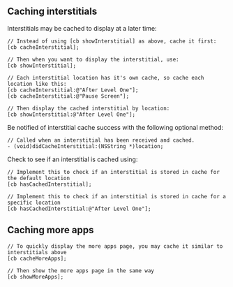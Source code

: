 ## Caching interstitials

Interstitials may be cached to display at a later time:

```objc
// Instead of using [cb showInterstitial] as above, cache it first:
[cb cacheInterstitial];

// Then when you want to display the interstitial, use:
[cb showInterstitial];

// Each interstitial location has it's own cache, so cache each location like this:
[cb cacheInterstitial:@"After Level One"];
[cb cacheInterstitial:@"Pause Screen"];

// Then display the cached interstitial by location:
[cb showInterstitial:@"After Level One"];
```

Be notified of interstitial cache success with the following optional method:

```objc
// Called when an interstitial has been received and cached.
- (void)didCacheInterstitial:(NSString *)location;
```

Check to see if an interstitial is cached using:

```objc
// Implement this to check if an interstitial is stored in cache for the default location
[cb hasCachedInterstitial];

// Implement this to check if an interstitial is stored in cache for a specific location
[cb hasCachedInterstitial:@"After Level One"];
```

## Caching more apps

```objc
// To quickly display the more apps page, you may cache it similar to interstitials above
[cb cacheMoreApps];

// Then show the more apps page in the same way
[cb showMoreApps];
```

